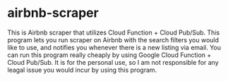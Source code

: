 # airbnb-scraper
This is Airbnb scraper that utilizes Cloud Function + Cloud Pub/Sub. 
This program lets you run scraper on Airbnb with the search filters you would like to use, and notifies you whenever there is a new listing via email. You can run this program really cheaply by using Google Cloud Function + Cloud Pub/Sub. It is for the personal use, so I am not responsible for any leagal issue you would incur by using this program.
